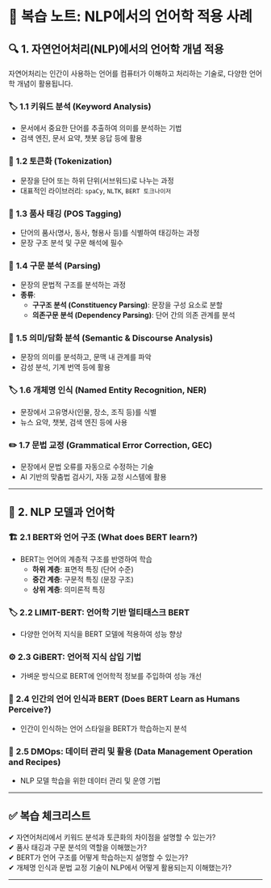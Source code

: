 # 📖 **복습 노트: NLP에서의 언어학 적용 사례**  

## 🔍 **1. 자연언어처리(NLP)에서의 언어학 개념 적용**  
자연어처리는 인간이 사용하는 언어를 컴퓨터가 이해하고 처리하는 기술로, 다양한 언어학 개념이 활용됩니다.  

### 🏷️ **1.1 키워드 분석 (Keyword Analysis)**  
- 문서에서 중요한 단어를 추출하여 의미를 분석하는 기법  
- 검색 엔진, 문서 요약, 챗봇 응답 등에 활용  

### 🔡 **1.2 토큰화 (Tokenization)**  
- 문장을 단어 또는 하위 단위(서브워드)로 나누는 과정  
- 대표적인 라이브러리: `spaCy`, `NLTK`, `BERT 토크나이저`  

### 📌 **1.3 품사 태깅 (POS Tagging)**  
- 단어의 품사(명사, 동사, 형용사 등)를 식별하여 태깅하는 과정  
- 문장 구조 분석 및 구문 해석에 필수  

### 🌲 **1.4 구문 분석 (Parsing)**  
- 문장의 문법적 구조를 분석하는 과정  
- **종류**:  
  - **구구조 분석 (Constituency Parsing)**: 문장을 구성 요소로 분할  
  - **의존구문 분석 (Dependency Parsing)**: 단어 간의 의존 관계를 분석  

### 🧠 **1.5 의미/담화 분석 (Semantic & Discourse Analysis)**  
- 문장의 의미를 분석하고, 문맥 내 관계를 파악  
- 감성 분석, 기계 번역 등에 활용  

### 🏷️ **1.6 개체명 인식 (Named Entity Recognition, NER)**  
- 문장에서 고유명사(인물, 장소, 조직 등)를 식별  
- 뉴스 요약, 챗봇, 검색 엔진 등에 사용  

### ✏️ **1.7 문법 교정 (Grammatical Error Correction, GEC)**  
- 문장에서 문법 오류를 자동으로 수정하는 기술  
- AI 기반의 맞춤법 검사기, 자동 교정 시스템에 활용  

---

## 🤖 **2. NLP 모델과 언어학**  
### 🏗 **2.1 BERT와 언어 구조 (What does BERT learn?)**  
- BERT는 언어의 계층적 구조를 반영하여 학습  
  - **하위 계층**: 표면적 특징 (단어 수준)  
  - **중간 계층**: 구문적 특징 (문장 구조)  
  - **상위 계층**: 의미론적 특징  

### 🏷 **2.2 LIMIT-BERT: 언어학 기반 멀티태스크 BERT**  
- 다양한 언어적 지식을 BERT 모델에 적용하여 성능 향상  

### ⚙️ **2.3 GiBERT: 언어적 지식 삽입 기법**  
- 가벼운 방식으로 BERT에 언어학적 정보를 주입하여 성능 개선  

### 🔎 **2.4 인간의 언어 인식과 BERT (Does BERT Learn as Humans Perceive?)**  
- 인간이 인식하는 언어 스타일을 BERT가 학습하는지 분석  

### 💾 **2.5 DMOps: 데이터 관리 및 활용 (Data Management Operation and Recipes)**  
- NLP 모델 학습을 위한 데이터 관리 및 운영 기법  

---

## ✅ **복습 체크리스트**  
✔ 자연어처리에서 키워드 분석과 토큰화의 차이점을 설명할 수 있는가?  
✔ 품사 태깅과 구문 분석의 역할을 이해했는가?  
✔ BERT가 언어 구조를 어떻게 학습하는지 설명할 수 있는가?  
✔ 개체명 인식과 문법 교정 기술이 NLP에서 어떻게 활용되는지 이해했는가?  

---
